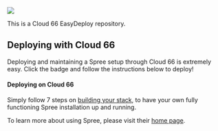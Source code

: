 <a href="http://blog.cloud66.com/post/62900887610/introducing-cloud-66-easydeploy">
<img src="https://raw.github.com/cloud66-samples/spree-store/master/doc/easy-deploy.png"/>
</a>

This is a Cloud 66 EasyDeploy repository.

## Deploying with Cloud 66
Deploying and maintaining a Spree setup through Cloud 66 is extremely easy. 
Click the badge and follow the instructions below to deploy!

#### Deploying on Cloud 66
Simply follow 7 steps on [building your stack](https://www.cloud66.com/help/first_stack), to have your own fully functioning Spree installation up and running. 

To learn more about using Spree, please visit their [home page](http://spreecommerce.com/).
